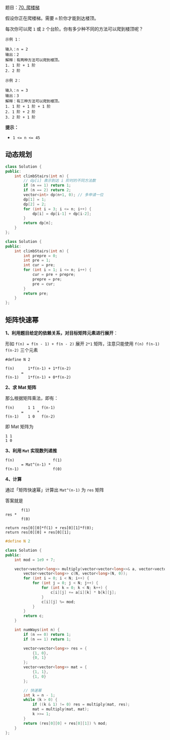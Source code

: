 题目：[70. 爬楼梯](https://leetcode.cn/problems/climbing-stairs/)

假设你正在爬楼梯。需要 `n` 阶你才能到达楼顶。

每次你可以爬 `1` 或 `2` 个台阶。你有多少种不同的方法可以爬到楼顶呢？

```
示例 1：

输入：n = 2
输出：2
解释：有两种方法可以爬到楼顶。
1. 1 阶 + 1 阶
2. 2 阶

示例 2：

输入：n = 3
输出：3
解释：有三种方法可以爬到楼顶。
1. 1 阶 + 1 阶 + 1 阶
2. 1 阶 + 2 阶
3. 2 阶 + 1 阶
```

**提示：**

- `1 <= n <= 45`

## 动态规划

```c++
class Solution {
public:
    int climbStairs(int n) {
        // dp[i] 表示到达 i 阶时的不同方法数
        if (n == 1) return 1;
        if (n == 2) return 2;
        vector<int> dp(n+1, 0); // 多申请一位
        dp[1] = 1;
        dp[2] = 2;
        for (int i = 3; i <= n; i++) {
            dp[i] = dp[i-1] + dp[i-2];
        }
        return dp[n];
    }
};
```

```c++
class Solution {
public:
    int climbStairs(int n) {
        int prepre = 0;
        int pre = 1;
        int cur = pre;
        for (int i = 1; i <= n; i++) {
            cur = pre + prepre;
            prepre = pre;
            pre = cur;
        }
        return pre;
    }
};
```

## 矩阵快速幂

**1、利用题目给定的依赖关系，对目标矩阵元素进行展开**：

形如 `f(n) = f(n - 1) + f(n - 2)` 展开 `2*1` 矩阵，注意只能使用 `f(n) f(n-1) f(n-2)` 三个元素

```
#define N 2

f(n)      1*f(n-1) + 1*f(n-2)
       =
f(n-1)    1*f(n-1) + 0*f(n-2)
```

**2、求 Mat 矩阵**

那么根据矩阵乘法，即有：

```
f(n)      1 1   f(n-1)
       =      *
f(n-1)    1 0   f(n-2)
```

即 Mat 矩阵为

```
1 1
1 0
```

**3、利用 `Mat` 实现数列递推**

```
f(n)         		 f(1)
       = Mat^(n-1) *
f(n-1)       		 f(0)
```

**4、计算**

通过「矩阵快速幂」计算出 `Mat^(n-1)` 为 `res` 矩阵

答案就是

```
	   f(1)
res * 
	   f(0)
	   
return res[0][0]*f(1) + res[0][1]*f(0);
return res[0][0] + res[0][1];
```



```c++
#define N 2

class Solution {
public:
    int mod = 1e9 + 7;

    vector<vector<long>> multiply(vector<vector<long>>& a, vector<vector<long>>& b) {
        vector<vector<long>> c(N, vector<long>(N, 0));
        for (int i = 0; i < N; i++) {
            for (int j = 0; j < N; j++) {
                for (int k = 0; k < N; k++) {
                    c[i][j] += a[i][k] * b[k][j];
                }
                c[i][j] %= mod;
            }
        }
        return c;
    }

    int numWays(int n) {
        if (n == 0) return 1;
        if (n == 1) return 1;

        vector<vector<long>> res = {
            {1, 0},
            {0, 1}
        };
        vector<vector<long>> mat = {
            {1, 1},
            {1, 0}
        };

        // 快速幂
        int k = n - 1;
        while (k > 0) {
            if ((k & 1) != 0) res = multiply(mat, res);
            mat = multiply(mat, mat);
            k >>= 1;
        }
        return (res[0][0] + res[0][1]) % mod;
    }
};
```

